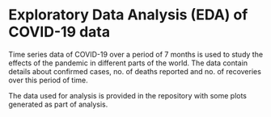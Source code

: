 # Exploratory Data Analysis (EDA) of COVID-19 data

Time series data of COVID-19 over a period of 7 months is used to study the effects of the pandemic in different parts of the world. The data contain details about confirmed cases, no. of deaths reported and no. of recoveries over this period of time.

The data used for analysis is provided in the repository with some plots generated as part of analysis.
